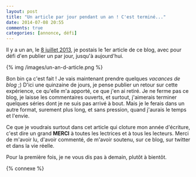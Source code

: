 ```yaml
---
layout: post
title: "Un article par jour pendant un an ! C'est terminé..."
date: 2014-07-08 20:55
comments: true
categories: [annonce, défi]
---
```


Il y a un an, le [8 juillet 2013](http://lkdjiin.github.io/blog/2013/07/08/nouveau-defi-un-article-par-jour-pendant-un-an/),
je postais le 1er article de ce blog, avec pour défi d'en publier un par
jour, jusqu'à aujourd'hui.

{% img /images/un-an-d-article.png %}

<!-- more -->

Bon bin ça c'est fait ! Je vais maintenant prendre quelques *vacances de
blog* ;) D'ici une quinzaine de jours, je pense publier un retour sur cette
expérience, ce qu'elle m'a apporté, ce que j'en ai retiré. Je ne ferme pas
ce blog, je laisse les commentaires ouverts, et surtout, j'aimerais terminer
quelques séries dont je ne suis pas arrivé à bout. Mais je le ferais dans
un autre format, surement plus long, et sans pression, quand j'aurais le temps
et l'envie.

Ce que je voudrais surtout dans cet article qui cloture mon année d'écriture,
c'est dire un grand **MERCI** à toutes les lectrices et à tous les lecteurs.
Merci de m'avoir lu, d'avoir commenté, de m'avoir soutenu, sur ce blog, sur
twitter et dans la vie réelle.

Pour la première fois, je ne vous dis pas à demain, plutôt à bientôt.

{% connexe %}
